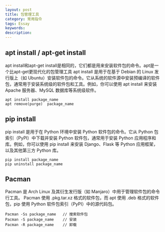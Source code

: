 ```yaml
---
layout: post
title: 包管理工具
category: 常用指令
tags: Essay
keywords: 
description: 
---
```


## apt install / apt-get install
apt install和apt-get install是相同的，它们都是用来安装软件包的命令。apt是一个比apt-get更现代化的包管理工具
apt install 是用于在基于 Debian 的 Linux 发行版上（如 Ubuntu）安装软件包的命令。它从系统的软件源中安装预编译的软件包，通常用于安装系统级的软件包和工具。例如，你可以使用 apt install 来安装 Apache 服务器、MySQL 数据库等系统级软件。
```
apt install package_name
apt remove(purge)  package_name
```

## pip install
pip install 是用于在 Python 环境中安装 Python 软件包的命令。它从 Python 包索引（PyPI）中下载并安装 Python 软件包，通常用于安装 Python 应用程序和库。例如，你可以使用 pip install 来安装 Django、Flask 等 Python 应用框架，以及其他第三方 Python 库。
```
pip install package_name
pip uninstall package_name
```

## Pacman
Pacman 是 Arch Linux 及其衍生发行版（如 Manjaro）中用于管理软件包的命令行工具。
Pacman 使用 .pkg.tar.xz 格式的软件包，而 apt 使用 .deb 格式的软件包，pip 使用 Python 软件包索引（PyPI）中的源代码包。
```
Pacman -Ss package_name   // 搜索软件包
Pacman -S package_name    // 安装
Pacman -R package_name    // 卸载
```

